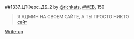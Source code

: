 ##1337_ЦТФерс_ДБ_2
by [@richkats](https://github.com/richkats), [#WEB](/README.md#WEB), 150  

>Я АДМИН НА СВОЕМ САЙТЕ, А ТЫ ПРОСТО НИКТО  
[сайт](http://surctf.ru:1984/)  


[Write-up](WRITEUP.md)  
